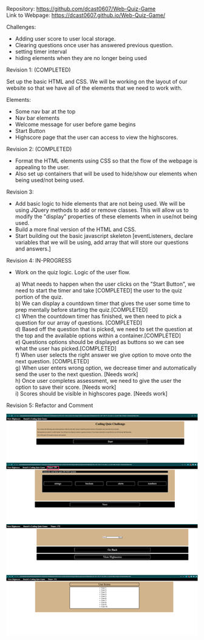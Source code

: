 Repository: https://github.com/dcast0607/Web-Quiz-Game</br>
Link to Webpage: https://dcast0607.github.io/Web-Quiz-Game/</br>

Challenges: 
- Adding user score to user local storage.
- Clearing questions once user has answered previous question. 
- setting timer interval
- hiding elements when they are no longer being used


Revision 1: (COMPLETED)

Set up the basic HTML and CSS. We will be working on the layout of our website so that we have all of the
elements that we need to work with. 

Elements: 
- Some nav bar at the top
- Nav bar elements
- Welcome message for user before game begins
- Start Button
- Highscore page that the user can access to view the highscores.

Revision 2: (COMPLETED)

- Format the HTML elements using CSS so that the flow of the webpage is appealing to the user. 
- Also set up containers that will be used to hide/show our elements when being used/not being used. 

Revision 3: 

- Add basic logic to hide elements that are not being used. We will be using JQuery methods to add or remove
classes. This will allow us to modify the "display" properties of these elements when in use/not being used. 
- Build a more final version of the HTML and CSS. 
- Start building out the basic javascript skeleton [eventListeners, declare variables that we will be using,
add array that will store our questions and answers.]

Revision 4: IN-PROGRESS

- Work on the quiz logic. Logic of the user flow. 

    a) What needs to happen when the user clicks on the "Start Button", we need to start the timer and take [COMPLETED] 
    the user to the quiz portion of the quiz. </br>
    b) We can display a countdown timer that gives the user some time to prep mentally before starting the quiz.[COMPLETED]</br>
    c) When the countdown timer has finished, we then need to pick a question for our array of questions. [COMPLETED]</br>
    d) Based off the question that is picked, we need to set the question at the top and the available options within a container.[COMPLETED]</br>
    e) Questions options should be displayed as buttons so we can see what the user has picked.[COMPLETED]</br>
    f) When user selects the right answer we give option to move onto the next question. [COMPLETED]</br>
    g) When user enters wrong option, we decrease timer and automatically send the user to the next question. [Needs work]</br>
    h) Once user completes assessment, we need to give the user the option to save their score. [Needs work]</br>
    i) Scores should be visible in highscores page. [Needs work]</br>


Revision 5: Refactor and Comment

![Alt Text](./Assets/homepage.png?raw=true "Homepage Screenshot") <br />
![Alt Text](./Assets/quizContent.png?raw=true "Homepage Screenshot") <br />
![Alt Text](./Assets/formSubmit.png?raw=true "Homepage Screenshot") <br />
![Alt Text](./Assets/scoresTemplate.png?raw=true "Homepage Screenshot") <br />